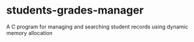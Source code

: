 # students-grades-manager
A C program for managing and searching student records using dynamic memory allocation
